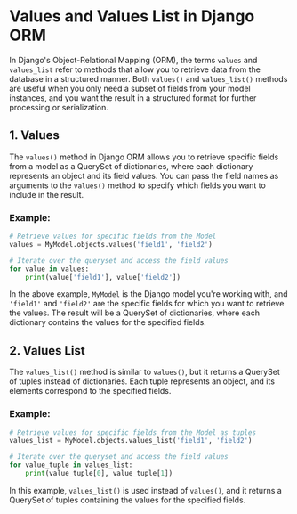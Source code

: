 # Values and Values List in Django ORM

In Django's Object-Relational Mapping (ORM), the terms `values` and `values_list` refer to methods that allow you to retrieve data from the database in a structured manner. Both `values()` and `values_list()` methods are useful when you only need a subset of fields from your model instances, and you want the result in a structured format for further processing or serialization.

## 1. Values

The `values()` method in Django ORM allows you to retrieve specific fields from a model as a QuerySet of dictionaries, where each dictionary represents an object and its field values. You can pass the field names as arguments to the `values()` method to specify which fields you want to include in the result.

### Example:
```python
# Retrieve values for specific fields from the Model
values = MyModel.objects.values('field1', 'field2')

# Iterate over the queryset and access the field values
for value in values:
    print(value['field1'], value['field2'])
```

In the above example, `MyModel` is the Django model you're working with, and `'field1'` and `'field2'` are the specific fields for which you want to retrieve the values. The result will be a QuerySet of dictionaries, where each dictionary contains the values for the specified fields.

## 2. Values List

The `values_list()` method is similar to `values()`, but it returns a QuerySet of tuples instead of dictionaries. Each tuple represents an object, and its elements correspond to the specified fields.

### Example:
```python
# Retrieve values for specific fields from the Model as tuples
values_list = MyModel.objects.values_list('field1', 'field2')

# Iterate over the queryset and access the field values
for value_tuple in values_list:
    print(value_tuple[0], value_tuple[1])
```

In this example, `values_list()` is used instead of `values()`, and it returns a QuerySet of tuples containing the values for the specified fields.

